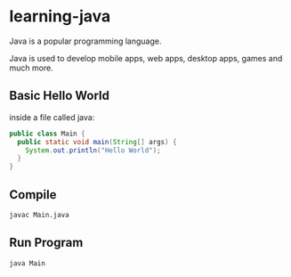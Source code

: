 # learning-java 

Java is a popular programming language.

Java is used to develop mobile apps, web apps, desktop apps, games and much more.

## Basic Hello World

inside a file called java:

```java
public class Main {
  public static void main(String[] args) {
    System.out.println("Hello World");
  }
}
```

## Compile

```bash
javac Main.java
```

## Run Program

```bash
java Main
```

